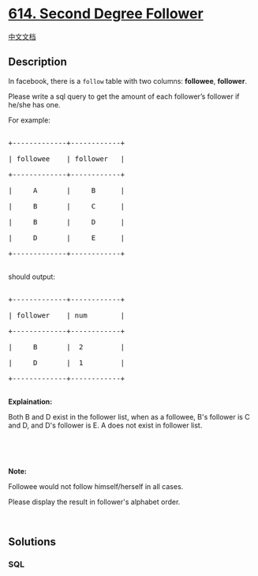 # [614. Second Degree Follower](https://leetcode.com/problems/second-degree-follower)

[中文文档](/solution/0600-0699/0614.Second%20Degree%20Follower/README.md)

## Description

<p>In facebook, there is a <code>follow</code> table with two columns: <b>followee</b>, <b>follower</b>.</p>

<p>Please write a sql query to get the amount of each follower&rsquo;s follower if he/she has one.</p>

<p>For example:</p>

<pre>
+-------------+------------+
| followee    | follower   |
+-------------+------------+
|     A       |     B      |
|     B       |     C      |
|     B       |     D      |
|     D       |     E      |
+-------------+------------+
</pre>
should output:

<pre>
+-------------+------------+
| follower    | num        |
+-------------+------------+
|     B       |  2         |
|     D       |  1         |
+-------------+------------+
</pre>
<b>Explaination:</b><br />
Both B and D exist in the follower list, when as a followee, B&#39;s follower is C and D, and D&#39;s follower is E. A does not exist in follower list.
<p>&nbsp;</p>

<p>&nbsp;</p>
<b>Note:</b><br />
Followee would not follow himself/herself in all cases.<br />
Please display the result in follower&#39;s alphabet order.
<p>&nbsp;</p>


## Solutions

<!-- tabs:start -->

### **SQL**

```sql

```

<!-- tabs:end -->